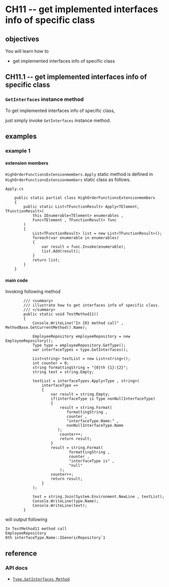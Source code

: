 # CH11 -- get implemented interfaces info of specific class
## objectives
You will learn how to

+ get implemented interfaces info of specific class

## CH11.1 -- get implemented interfaces info of specific class
### `GetInterfaces` instance method
To get implemented interfaces info of specific class,

just simply invoke `GetInterfaces` instance method.

## examples
### example 1
#### extension members

`HighOrderFunctionsExtensionmembers.Apply` static method is defined in `HighOrderFunctionsExtensionmembers` static class as follows.

`Apply.cs`

```
    public static partial class HighOrderFunctionsExtensionmembers
    {
        public static List<TFunctionResult> Apply<TElement, TFunctionResult>(
            this IEnumerable<TElement> enumerables ,
            Func<TElement , TFunctionResult> func
        )
        {
            List<TFunctionResult> list = new List<TFunctionResult>();
            foreach(var enumerable in enumerables)
            {
                var result = func.Invoke(enumerable);
                list.Add(result);
            }
            return list;
        }
    }
```

#### main code
Invoking following method

```
        /// <summary>
        /// illustrate how to get interfaces info of specific class.
        /// </summary>
        public static void TestMethod11()
        {
            Console.WriteLine("In {0} method call" , MethodBase.GetCurrentMethod().Name);

            EmployeeRepository employeeRepository = new EmployeeRepository();
            Type type = employeeRepository.GetType();
            var interfaceTypes = type.GetInterfaces();

            List<string> textList = new List<string>();
            int counter = 0;
            string formattingString = "{0}th {1}:{2}";
            string text = string.Empty;

            textList = interfaceTypes.Apply<Type , string>(
                interfaceType =>
                {
                    var result = string.Empty;
                    if(interfaceType is Type nonNullInterfaceType)
                    {
                        result = string.Format(
                           formattingString ,
                           counter ,
                           "interfaceType.Name:" ,
                           nonNullInterfaceType.Name
                       );
                        counter++;
                        return result;
                    }
                    result = string.Format(
                            formattingString ,
                            counter ,
                            "interfaceType is" ,
                            "null"
                        );
                    counter++;
                    return result;
                }
            );

            text = string.Join(System.Environment.NewLine , textList);
            Console.WriteLine(type.Name);
            Console.WriteLine(text);
        }
```

will output following

```
In TestMethod11 method call
EmployeeRepository
0th interfaceType.Name::IGenericRepository`1
```

## reference
### API docs
+ [`Type.GetInterfaces Method`](https://learn.microsoft.com/en-us/dotnet/api/system.type.getinterfaces?view=netframework-4.8.1)